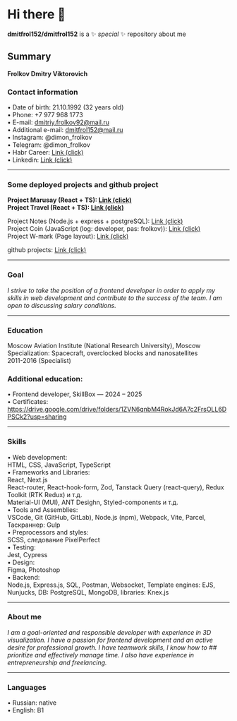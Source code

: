 # Hi there 👋

**dmitfrol152/dmitfrol152** is a ✨ _special_ ✨ repository about me

## Summary

**Frolkov Dmitry Viktorovich**

### Contact information

• Date of birth: 21.10.1992 (32 years old)  
• Phone: +7 977 ​​968 1773  
• E-mail: dmitriy.frolkov92@mail.ru  
• Additional e-mail: dmitfrol152@mail.ru  
• Instagram: @dimon_frolkov  
• Telegram: @dimon_frolkov  
• Habr Career: [Link (click)](https://career.habr.com/dmitry_frolkov_v)  
• Linkedin: [Link (click)](http://www.linkedin.com/in/dmitry-viktorovich-frolkov)

---

### Some deployed projects and github project

**Project Marusay (React + TS): [Link (click)](https://marusya.netlify.app/)**  
**Project Travel (React + TS): [Link (click)](https://all-about-travel.netlify.app/)**

Project Notes (Node.js + express + postgreSQL): [Link (click)](https://projects-production-0271.up.railway.app)  
Project Coin (JavaScript (log: developer, pas: frolkov)): [Link (click)](https://coin-btc.netlify.app/)  
Project W-mark (Page layout): [Link (click)](https://w-mark.netlify.app/)

github projects: [Link (click)](https://github.com/dmitfrol152/Projects)

---

### Goal

_I strive to take the position of a frontend developer in order to apply my skills in web development and contribute to the success of the team. I am open to discussing salary conditions._

---

### Education

Moscow Aviation Institute (National Research University), Moscow  
Specialization: Spacecraft, overclocked blocks and nanosatellites  
2011-2016 (Specialist)

### Additional education:

• Frontend developer, SkillBox — 2024 – 2025  
• Certificates: https://drive.google.com/drive/folders/1ZVN6qnbM4RokJd6A7c2FrsOLL6DPSCk2?usp=sharing

---

### Skills

• Web development:  
HTML, CSS, JavaScript, TypeScript  
• Frameworks and Libraries:  
React, Next.js  
React-router, React-hook-form, Zod, Tanstack Query (react-query), Redux Toolkit (RTK Redux) и т.д.  
Material-UI (MUI), ANT Desighn, Styled-components и т.д.  
• Tools and Assemblies:  
VSCode, Git (GitHub, GitLab), Node.js (npm), Webpack, Vite, Parcel, Таскраннер: Gulp  
• Preprocessors and styles:  
SCSS, следование PixelPerfect  
• Testing:  
Jest, Cypress  
• Design:  
Figma, Photoshop  
• Backend:  
Node.js, Express.js, SQL, Postman, Websocket, Template engines: EJS, Nunjucks, DB: PostgreSQL, MongoDB, libraries: Knex.js

---

### About me

_I am a goal-oriented and responsible developer with experience in 3D visualization. I have a passion for frontend development and an active desire for professional growth. I have teamwork skills, I know how to ## prioritize and effectively manage time. I also have experience in entrepreneurship and freelancing._

---

### Languages

• Russian: native  
• English: B1
